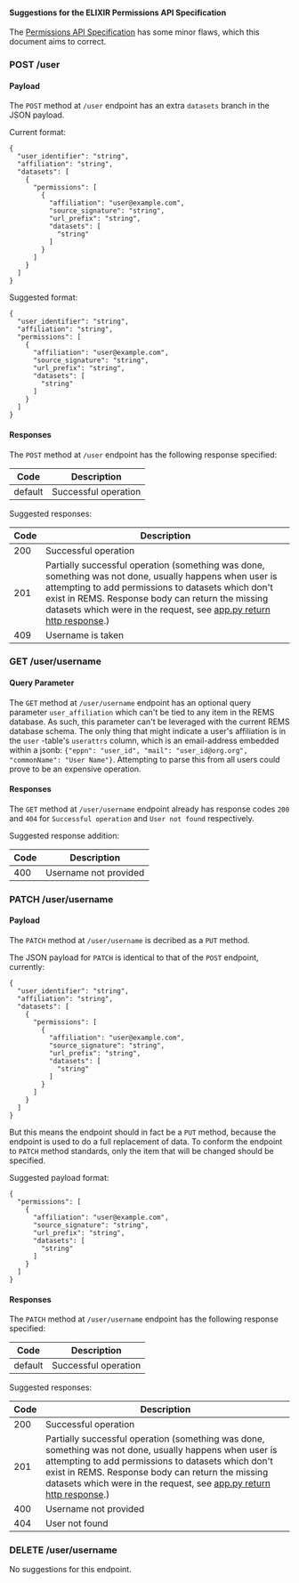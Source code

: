 #### Suggestions for the ELIXIR Permissions API Specification
The [Permissions API Specification](https://app.swaggerhub.com/apis-docs/ELIXIR-Finland/Permissions/1.2) has some minor flaws, which this document aims to correct.

### POST /user

#### Payload
The `POST` method at `/user` endpoint has an extra `datasets` branch in the JSON payload.

Current format:
```
{
  "user_identifier": "string",
  "affiliation": "string",
  "datasets": [
    {
      "permissions": [
        {
          "affiliation": "user@example.com",
          "source_signature": "string",
          "url_prefix": "string",
          "datasets": [
            "string"
          ]
        }
      ]
    }
  ]
}
```

Suggested format:
```
{
  "user_identifier": "string",
  "affiliation": "string",
  "permissions": [
    {
      "affiliation": "user@example.com",
      "source_signature": "string",
      "url_prefix": "string",
      "datasets": [
        "string"
      ]
    }
  ]
}
```

#### Responses
The `POST` method at `/user` endpoint has the following response specified:

| Code | Description |
| --- | --- |
| default | Successful operation |

Suggested responses:

| Code | Description |
| --- | --- |
| 200 | Successful operation |
| 201 | Partially successful operation (something was done, something was not done, usually happens when user is attempting to add permissions to datasets which don't exist in REMS. Response body can return the missing datasets which were in the request, see [app.py return http response](/api/app.py#L38).) |
| 409 | Username is taken |

### GET /user/username

#### Query Parameter
The `GET` method at `/user/username` endpoint has an optional query parameter `user_affiliation` which can't be tied to any item in the REMS database. As such, this parameter can't be leveraged with the current REMS database schema. The only thing that might indicate a user's affiliation is in the `user` -table's `userattrs` column, which is an email-address embedded within a jsonb: `{"eppn": "user_id", "mail": "user_id@org.org", "commonName": "User Name"}`. Attempting to parse this from all users could prove to be an expensive operation.

#### Responses
The `GET` method at `/user/username` endpoint already has response codes `200` and `404` for `Successful operation` and `User not found` respectively.

Suggested response addition:

| Code | Description |
| --- | --- |
| 400 | Username not provided |

### PATCH /user/username
#### Payload
The `PATCH` method at `/user/username` is decribed as a `PUT` method.

The JSON payload for `PATCH` is identical to that of the `POST` endpoint, currently:
```
{
  "user_identifier": "string",
  "affiliation": "string",
  "datasets": [
    {
      "permissions": [
        {
          "affiliation": "user@example.com",
          "source_signature": "string",
          "url_prefix": "string",
          "datasets": [
            "string"
          ]
        }
      ]
    }
  ]
}
```
But this means the endpoint should in fact be a `PUT` method, because the endpoint is used to do a full replacement of data. To conform the endpoint to `PATCH` method standards, only the item that will be changed should be specified.

Suggested payload format:
```
{
  "permissions": [
    {
      "affiliation": "user@example.com",
      "source_signature": "string",
      "url_prefix": "string",
      "datasets": [
        "string"
      ]
    }
  ]
}
```

#### Responses
The `PATCH` method at `/user/username` endpoint has the following response specified:

| Code | Description |
| --- | --- |
| default | Successful operation |

Suggested responses:

| Code | Description |
| --- | --- |
| 200 | Successful operation |
| 201 | Partially successful operation (something was done, something was not done, usually happens when user is attempting to add permissions to datasets which don't exist in REMS. Response body can return the missing datasets which were in the request, see [app.py return http response](/api/app.py#L86).) |
| 400 | Username not provided |
| 404 | User not found |

### DELETE /user/username
No suggestions for this endpoint.
